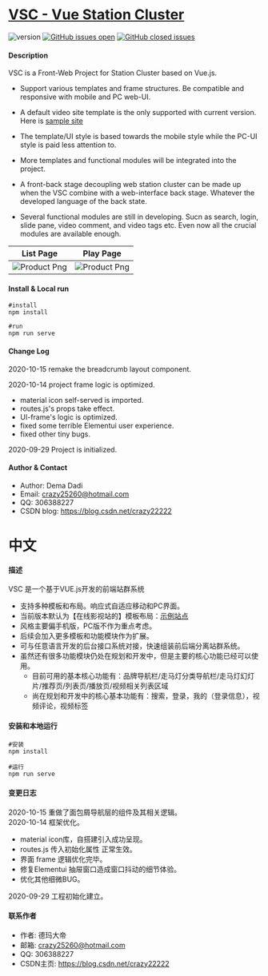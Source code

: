 # [VSC - Vue Station Cluster](https://github.com/crazy25260/vsc)
![version](https://img.shields.io/badge/version-1.1.1-green.svg) [![GitHub issues open](https://img.shields.io/github/issues/crazy25260/vsc.svg)](https://github.com/crazy25260/vsc/issues?q=is%3Aopen+is%3Aissue) [![GitHub closed issues](https://img.shields.io/github/issues-closed-raw/crazy25260/vsc.svg?maxAge=259200)](https://github.com/crazy25260/vsc/issues?q=is%3Aissue+is%3Aclosed)

#### Description

VSC is a Front-Web Project for Station Cluster based on Vue.js.<br>

- Support various templates and frame structures. Be compatible and responsive with mobile and PC web-UI.<br/>
- A default video site template is the only supported with current version. Here is [sample site](http://v.meyho.cn/) <br>

- The template/UI style is based towards the mobile style while the PC-UI style is paid less attention to.<br/>

- More templates and functional modules will be integrated into the project.

- A front-back stage decoupling web station cluster can be made up when the VSC combine with a web-interface back stage.
  Whatever the developed language of the back state.
  
- Several functional modules are still in developing. Sucn as search, login, slide pane, video comment, and video tags etc.
  Even now all the crucial modules are available enough. <br>

 List Page | Play Page |
| --- | --- |
| ![Product Png](http://media.meyho.cn/image/2020/vsc/github/resource/snapshot1.jpg) | ![Product Png](http://media.meyho.cn/image/2020/vsc/github/resource/snapshot2.jpg)

#### Install & Local run
```
#install
npm install

#run
npm run serve
```

#### Change Log
2020-10-15 remake the breadcrumb layout component. <br/>

2020-10-14 project frame logic is optimized. <br/>
- material icon self-served is imported.
- routes.js's props take effect.
- UI-frame's logic is optimized.
- fixed some terrible Elementui user experience.
- fixed other tiny bugs. <br/>

2020-09-29 Project is initialized. 

#### Author & Contact
- Author: Dema Dadi
- Email: crazy25260@hotmail.com
- QQ: 306388227
- CSDN blog: https://blog.csdn.net/crazy22222 

# 中文

#### 描述

VSC 是一个基于VUE.js开发的前端站群系统 <br>

- 支持多种模板和布局。响应式自适应移动和PC界面。<br/>
- 当前版本默认为【在线影视站的】模板布局：[示例站点](http://v.meyho.cn/) <br>
- 风格主要偏手机版，PC版不作为重点考虑。<br/>
- 后续会加入更多模板和功能模块作为扩展。
- 可与任意语言开发的后台接口系统对接，快速组装前后端分离站群系统。
- 虽然还有很多功能模块仍处在规划和开发中，但是主要的核心功能已经可以使用。<br>
  - 目前可用的基本核心功能有：品牌导航栏/走马灯分类导航栏/走马灯幻灯片/推荐页/列表页/播放页/视频相关列表区域 <br>
  - 尚在规划和开发中的核心基本功能有：搜索，登录，我的（登录信息），视频评论，视频标签
  
#### 安装和本地运行
```
#安装
npm install

#运行
npm run serve
```

#### 变更日志
2020-10-15 重做了面包屑导航层的组件及其相关逻辑。 <br/>
2020-10-14 框架优化。 <br/>
- material icon库，自搭建引入成功呈现。
- routes.js 传入初始化属性 正常生效。
- 界面 frame 逻辑优化完毕。
- 修复Elementui 抽屉窗口造成窗口抖动的细节体验。
- 优化其他细微BUG。 <br/>

2020-09-29 工程初始化建立。 

#### 联系作者
- 作者: 德玛大帝
- 邮箱: crazy25260@hotmail.com
- QQ: 306388227
- CSDN主页: https://blog.csdn.net/crazy22222 


